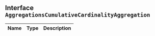 ## Interface `AggregationsCumulativeCardinalityAggregation`

| Name | Type | Description |
| - | - | - |
